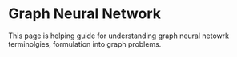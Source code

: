 # Graph Neural Network

This page is helping guide for understanding graph neural netowrk terminolgies, formulation into graph problems.
